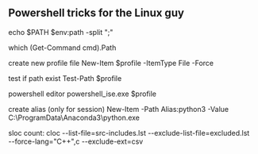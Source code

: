 Powershell tricks for the Linux guy
-----------------------------------

echo $PATH
$env:path -split ";"

which
(Get-Command cmd).Path

create new profile file
New-Item $profile -ItemType File -Force

test if path exist
Test-Path $profile

powershell editor
powershell_ise.exe $profile

create alias (only for session)
New-Item -Path Alias:python3 -Value C:\ProgramData\Anaconda3\python.exe



sloc count:
cloc --list-file=src-includes.lst --exclude-list-file=excluded.lst \
    --force-lang="C++",c --exclude-ext=csv
